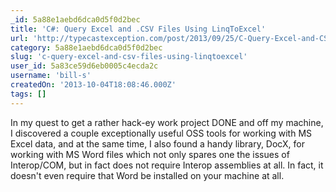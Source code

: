 ```yaml
---
_id: 5a88e1aebd6dca0d5f0d2bec
title: 'C#: Query Excel and .CSV Files Using LinqToExcel'
url: 'http://typecastexception.com/post/2013/09/25/C-Query-Excel-and-CSV-Files-Using-LinqToExcel.aspx'
category: 5a88e1aebd6dca0d5f0d2bec
slug: 'c-query-excel-and-csv-files-using-linqtoexcel'
user_id: 5a83ce59d6eb0005c4ecda2c
username: 'bill-s'
createdOn: '2013-10-04T18:08:46.000Z'
tags: []
---
```


In my quest to get a rather hack-ey work project DONE and off my machine, I discovered a couple exceptionally useful OSS tools for working with MS Excel data, and at the same time, I also found a handy library, DocX, for working with MS Word files which not only spares one the issues of Interop/COM, but in fact does not require Interop assemblies at all. In fact, it doesn't even require that Word be installed on your machine at all.
